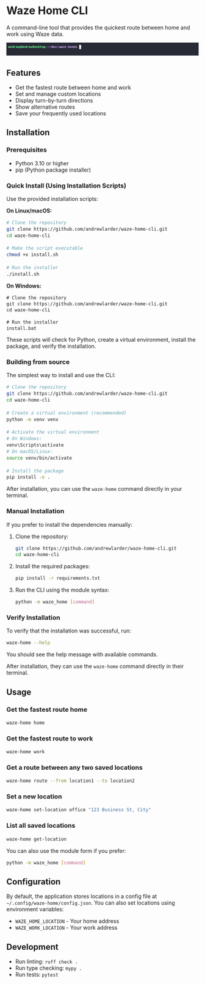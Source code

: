 # Waze Home CLI

A command-line tool that provides the quickest route between home and work using Waze data.

![Demo of Waze Home CLI in action](demo.gif)

## Features

- Get the fastest route between home and work
- Set and manage custom locations
- Display turn-by-turn directions
- Show alternative routes
- Save your frequently used locations

## Installation

### Prerequisites

- Python 3.10 or higher
- pip (Python package installer)

### Quick Install (Using Installation Scripts)

Use the provided installation scripts:

**On Linux/macOS:**
```bash
# Clone the repository
git clone https://github.com/andrewlarder/waze-home-cli.git
cd waze-home-cli

# Make the script executable
chmod +x install.sh

# Run the installer
./install.sh
```

**On Windows:**
```
# Clone the repository
git clone https://github.com/andrewlarder/waze-home-cli.git
cd waze-home-cli

# Run the installer
install.bat
```

These scripts will check for Python, create a virtual environment, install the package, and verify the installation.


### Building from source

The simplest way to install and use the CLI:

```bash
# Clone the repository
git clone https://github.com/andrewlarder/waze-home-cli.git
cd waze-home-cli

# Create a virtual environment (recommended)
python -m venv venv

# Activate the virtual environment
# On Windows:
venv\Scripts\activate
# On macOS/Linux:
source venv/bin/activate

# Install the package
pip install -e .
```

After installation, you can use the `waze-home` command directly in your terminal.



### Manual Installation

If you prefer to install the dependencies manually:

1. Clone the repository:
   ```bash
   git clone https://github.com/andrewlarder/waze-home-cli.git
   cd waze-home-cli
   ```

2. Install the required packages:
   ```bash
   pip install -r requirements.txt
   ```

3. Run the CLI using the module syntax:
   ```bash
   python -m waze_home [command]
   ```

### Verify Installation

To verify that the installation was successful, run:

```bash
waze-home --help
```

You should see the help message with available commands.


After installation, they can use the `waze-home` command directly in their terminal.

## Usage

### Get the fastest route home

```bash
waze-home home
```

### Get the fastest route to work

```bash
waze-home work
```

### Get a route between any two saved locations

```bash
waze-home route --from location1 --to location2
```

### Set a new location

```bash
waze-home set-location office "123 Business St, City"
```

### List all saved locations

```bash
waze-home get-location
```

You can also use the module form if you prefer:

```bash
python -m waze_home [command]
```

## Configuration

By default, the application stores locations in a config file at `~/.config/waze-home/config.json`. You can also set locations using environment variables:

- `WAZE_HOME_LOCATION` - Your home address
- `WAZE_WORK_LOCATION` - Your work address

## Development

- Run linting: `ruff check .`
- Run type checking: `mypy .`
- Run tests: `pytest`